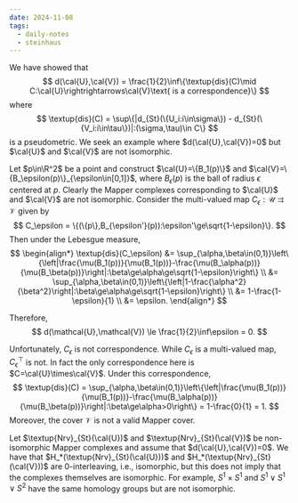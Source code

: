 ```yaml
---
date: 2024-11-08
tags:
  - daily-notes
  - steinhaus
---
```

We have showed that 
$$
	d(\cal{U},\cal{V}) = \frac{1}{2}\inf\{\textup{dis}(C)\mid C:\cal{U}\rightrightarrows\cal{V}\text{ is a correspondence}\}
$$
where
$$
	\textup{dis}(C) = \sup\{|d_{St}(\{U_i:i\in\sigma\}) - d_{St}(\{V_i:i\in\tau\})|:(\sigma,\tau)\in C\}
$$
is a pseudometric. We seek an example where $d(\cal{U},\cal{V})=0$ but $\cal{U}$ and $\cal{V}$ are not isomorphic.

Let $p\in\R^2$ be a point and construct $\cal{U}=\{B_1(p)\}$ and $\cal{V}=\{B_\epsilon(p)\}_{\epsilon\in[0,1]}$, where $B_\epsilon(p)$ is the ball of radius $\epsilon$ centered at $p$. Clearly the Mapper complexes corresponding to $\cal{U}$ and $\cal{V}$ are not isomorphic. Consider the multi-valued map $C_\epsilon:\mathcal{U}\rightrightarrows\mathcal{V}$ given by
$$
	C_\epsilon = \{(\{p\},B_{\epsilon'}(p)):\epsilon'\ge\sqrt{1-\epsilon}\}.
$$
Then under the Lebesgue measure,
$$
\begin{align*}
	\textup{dis}(C_\epsilon) &= \sup_{\alpha,\beta\in(0,1)}\left\{\left|\frac{\mu(B_1(p))}{\mu(B_1(p))}-\frac{\mu(B_\alpha(p))}{\mu(B_\beta(p))}\right|:\beta\ge\alpha\ge\sqrt{1-\epsilon}\right\} \\
	&= \sup_{\alpha,\beta\in(0,1)}\left\{\left|1-\frac{\alpha^2}{\beta^2}\right|:\beta\ge\alpha\ge\sqrt{1-\epsilon}\right\} \\
	&= 1-\frac{1-\epsilon}{1} \\
	&= \epsilon.
\end{align*}
$$

Therefore,
$$
	d(\mathcal{U},\mathcal{V}) \le \frac{1}{2}\inf\epsilon = 0.
$$

Unfortunately, $C_\epsilon$ is not correspondence. While $C_\epsilon$ is a multi-valued map, $C_\epsilon^\top$ is not. In fact the only correspondence here is $C=\cal{U}\times\cal{V}$. Under this correspondence,
$$
	\textup{dis}(C) = \sup_{\alpha,\beta\in(0,1)}\left\{\left|\frac{\mu(B_1(p))}{\mu(B_1(p))}-\frac{\mu(B_\alpha(p))}{\mu(B_\beta(p))}\right|:\beta\ge\alpha>0\right\} = 1-\frac{0}{1} = 1.
$$
Moreover, the cover $\mathcal{V}$ is not a valid Mapper cover.

Let $\textup{Nrv}_{St}(\cal{U})$ and $\textup{Nrv}_{St}(\cal{V})$ be non-isomorphic Mapper complexes and assume that $d(\cal{U},\cal{V})=0$. We have that $H_*(\textup{Nrv}_{St}(\cal{U}))$ and $H_*(\textup{Nrv}_{St}(\cal{V}))$ are 0-interleaving, i.e., isomorphic, but this does not imply that the complexes themselves are isomorphic. For example, $S^1\times S^1$ and $S^1\vee S^1\vee S^2$ have the same homology groups but are not isomorphic. 
